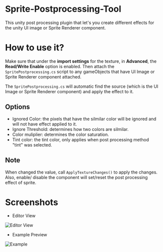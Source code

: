 # Sprite-Postprocessing-Tool

This unity post processing plugin that let's you create different effects for the unity UI image or Sprite Renderer component. 

# How to use it?

Make sure that under the **import settings** for the texture, in **Advanced**, the **Read/Write Enable** option is enabled. Then attach the ```SpritePostprocessing.cs``` script to any gameObjects that have UI Image or Sprite Renderer component attached.

The ```SpritePostprocessing.cs``` will automatic find the source (which is the UI Image or Sprite Renderer component) and apply the effect to it.

## Options

- Ignored Color: the pixels that have the silmilar color will be ignored and will not have effect applied to it.
- Ignore Threshold: determines how two colors are silmilar.
- Color muliplier: determines the color saturation.
- Tint color: the tint color, only applies when post processing method "tint" was selected.

## Note

When changed the value, call ```ApplyTextureChanges()``` to apply the changes.
Also, enable/ disable the component will set/reset the post processing effect of sprite.

# Screenshots

- Editor View

![Editor View](https://raw.githubusercontent.com/rozx/UnityModularSystem/master/Screenshots/editor.PNG)

- Example Preview

![Example](https://raw.githubusercontent.com/rozx/UnityModularSystem/master/Screenshots/preview.PNG)
